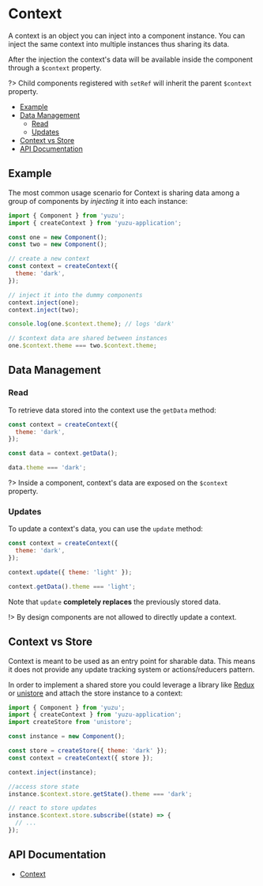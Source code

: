 # Context

A context is an object you can inject into a component instance. You can inject the same context into multiple instances thus sharing its data.

After the injection the context's data will be available inside the component through a `$context` property.

?> Child components registered with `setRef` will inherit the parent `$context` property.

<!-- TOC depthTo:3 -->

- [Example](#example)
- [Data Management](#data-management)
  - [Read](#read)
  - [Updates](#updates)
- [Context vs Store](#context-vs-store)
- [API Documentation](#api-documentation)

<!-- /TOC -->

## Example

The most common usage scenario for Context is sharing data among a group of components by _injecting_ it into each instance:

```js
import { Component } from 'yuzu';
import { createContext } from 'yuzu-application';

const one = new Component();
const two = new Component();

// create a new context
const context = createContext({
  theme: 'dark',
});

// inject it into the dummy components
context.inject(one);
context.inject(two);

console.log(one.$context.theme); // logs 'dark'

// $context data are shared between instances
one.$context.theme === two.$context.theme;
```

## Data Management

### Read

To retrieve data stored into the context use the `getData` method:

```js
const context = createContext({
  theme: 'dark',
});

const data = context.getData();

data.theme === 'dark';
```

?> Inside a component, context's data are exposed on the `$context` property.

### Updates

To update a context's data, you can use the `update` method:

```js
const context = createContext({
  theme: 'dark',
});

context.update({ theme: 'light' });

context.getData().theme === 'light';
```

Note that `update` **completely replaces** the previously stored data.

!> By design components are not allowed to directly update a context.

## Context vs Store

Context is meant to be used as an entry point for sharable data. This means it does not provide any update tracking system or actions/reducers pattern.

In order to implement a shared store you could leverage a library like [Redux](https://redux.js.org/) or [unistore](https://www.npmjs.com/package/unistore) and attach the store instance to a context:

```js
import { Component } from 'yuzu';
import { createContext } from 'yuzu-application';
import createStore from 'unistore';

const instance = new Component();

const store = createStore({ theme: 'dark' });
const context = createContext({ store });

context.inject(instance);

//access store state
instance.$context.store.getState().theme === 'dark';

// react to store updates
instance.$context.store.subscribe((state) => {
  // ...
});
```

## API Documentation

- [Context](/packages/application/api/context)

